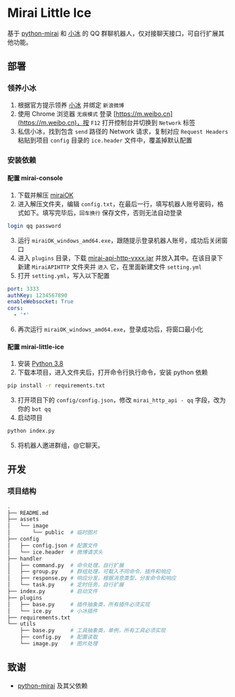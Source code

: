# Mirai Little Ice

基于 [python-mirai](https://github.com/NatriumLab/python-mirai) 和 [小冰](https://www.msxiaobing.com/) 的 QQ 群聊机器人，仅对接聊天接口，可自行扩展其他功能。

## 部署

### 领养小冰

1. 根据官方提示领养 [小冰](https://www.msxiaobing.com/) 并绑定 `新浪微博`
2. 使用 Chrome 浏览器 `无痕模式` 登录 [https://m.weibo.cn](https://m.weibo.cn)，按 `F12` 打开控制台并切换到 `Network` 标签
3. 私信小冰，找到包含 `send` 路径的 Network 请求，复制对应 `Request Headers` 粘贴到项目 `config` 目录的 `ice.header` 文件中，覆盖掉默认配置

### 安装依赖

#### 配置 mirai-console

1. 下载并解压 [miraiOK](https://github.com/LXY1226/miraiOK#%E4%B8%8B%E8%BD%BD%E5%9C%B0%E5%9D%80)
2. 进入解压文件夹，编辑 `config.txt`，在最后一行，填写机器人账号密码，格式如下。填写完毕后，`回车换行` 保存文件，否则无法自动登录

```bash
login qq password
```

3. 运行 `miraiOK_windows_amd64.exe`，跟随提示登录机器人账号，成功后关闭窗口
4. 进入 `plugins` 目录，下载 [mirai-api-http-vxxx.jar](https://github.com/project-mirai/mirai-api-http/releases) 并放入其中。在该目录下新建 `MiraiAPIHTTP` 文件夹并 `进入` 它，在里面新建文件 `setting.yml`
5. 打开 `setting.yml`，写入以下配置

```yml
port: 3333
authKey: 1234567890
enableWebsocket: True
cors:
  - '*'
```

6. 再次运行 `miraiOK_windows_amd64.exe`，登录成功后，将窗口最小化

#### 配置 mirai-little-ice

1. 安装 [Python 3.8](https://www.python.org/) 
2. 下载本项目，进入文件夹后，打开命令行执行命令，安装 python 依赖

```bash
pip install -r requirements.txt
```

3. 打开项目下的 `config/config.json`，修改 `mirai_http_api - qq` 字段，改为你的 `bot qq`
4. 启动项目

```bash
python index.py
```

5. 将机器人邀进群组，@它聊天。

## 开发

### 项目结构

```bash
.
├── README.md
├── assets
│   └── image
│       └── public  # 临时图片
├── config
│   ├── config.json # 配置文件
│   └── ice.header  # 微博请求头
├── handler
│   ├── command.py  # 命令处理，自行扩展
│   ├── group.py    # 群组处理，可载入不同命令、插件和响应
│   ├── response.py # 响应分发，根据消息类型，分发命令和响应
│   └── task.py     # 定时任务，自行扩展
├── index.py        # 启动文件
├── plugins
│   ├── base.py     # 插件抽象类，所有插件必须实现
│   └── ice.py      # 小冰插件
├── requirements.txt
└── utils
    ├── base.py     # 工具抽象类，单例，所有工具必须实现
    ├── config.py   # 配置读取
    └── image.py    # 图片处理
```

## 致谢

- [python-mirai](https://github.com/NatriumLab/python-mirai) 及其父依赖